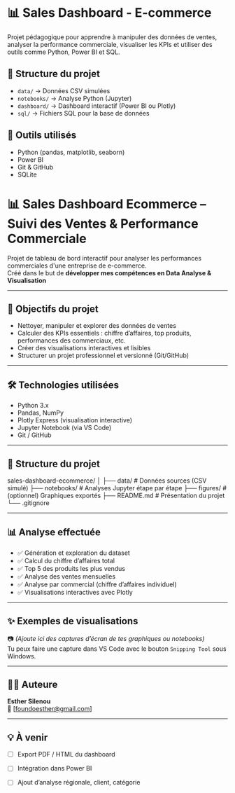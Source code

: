 # 📊 Sales Dashboard - E-commerce

Projet pédagogique pour apprendre à manipuler des données de ventes, analyser la performance commerciale, visualiser les KPIs et utiliser des outils comme Python, Power BI et SQL.

## 📁 Structure du projet

- `data/` → Données CSV simulées
- `notebooks/` → Analyse Python (Jupyter)
- `dashboard/` → Dashboard interactif (Power BI ou Plotly)
- `sql/` → Fichiers SQL pour la base de données

## 🧰 Outils utilisés

- Python (pandas, matplotlib, seaborn)
- Power BI
- Git & GitHub
- SQLite
# 📊 Sales Dashboard Ecommerce – Suivi des Ventes & Performance Commerciale

Projet de tableau de bord interactif pour analyser les performances commerciales d'une entreprise de e-commerce.  
Créé dans le but de **développer mes compétences en Data Analyse & Visualisation** 

---

## 🎯 Objectifs du projet

- Nettoyer, manipuler et explorer des données de ventes
- Calculer des KPIs essentiels : chiffre d’affaires, top produits, performances des commerciaux, etc.
- Créer des visualisations interactives et lisibles
- Structurer un projet professionnel et versionné (Git/GitHub)

---

## 🛠️ Technologies utilisées

- Python 3.x
- Pandas, NumPy
- Plotly Express (visualisation interactive)
- Jupyter Notebook (via VS Code)
- Git / GitHub

---

## 📁 Structure du projet
sales-dashboard-ecommerce/
│
├── data/ # Données sources (CSV simulé)
├── notebooks/ # Analyses Jupyter étape par étape
├── figures/ # (optionnel) Graphiques exportés
├── README.md # Présentation du projet
└── .gitignore

---

## 📊 Analyse effectuée

- ✅ Génération et exploration du dataset
- ✅ Calcul du chiffre d’affaires total
- ✅ Top 5 des produits les plus vendus
- ✅ Analyse des ventes mensuelles
- ✅ Analyse par commercial (chiffre d’affaires individuel)
- ✅ Visualisations interactives avec Plotly

---

## ✨ Exemples de visualisations

📷 *(Ajoute ici des captures d’écran de tes graphiques ou notebooks)*  
Tu peux faire une capture dans VS Code avec le bouton `Snipping Tool` sous Windows.

---

## 🙋‍♀️ Auteure

**Esther Silenou**  
📧 [foundoesther@gmail.com]    

---

## 💡 À venir

- [ ] Export PDF / HTML du dashboard
- [ ] Intégration dans Power BI
- [ ] Ajout d’analyse régionale, client, catégorie


